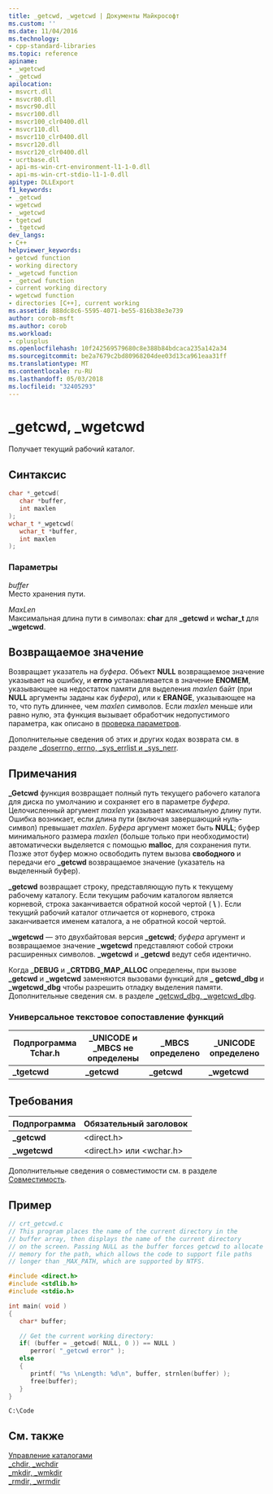 ```yaml
---
title: _getcwd, _wgetcwd | Документы Майкрософт
ms.custom: ''
ms.date: 11/04/2016
ms.technology:
- cpp-standard-libraries
ms.topic: reference
apiname:
- _wgetcwd
- _getcwd
apilocation:
- msvcrt.dll
- msvcr80.dll
- msvcr90.dll
- msvcr100.dll
- msvcr100_clr0400.dll
- msvcr110.dll
- msvcr110_clr0400.dll
- msvcr120.dll
- msvcr120_clr0400.dll
- ucrtbase.dll
- api-ms-win-crt-environment-l1-1-0.dll
- api-ms-win-crt-stdio-l1-1-0.dll
apitype: DLLExport
f1_keywords:
- _getcwd
- wgetcwd
- _wgetcwd
- tgetcwd
- _tgetcwd
dev_langs:
- C++
helpviewer_keywords:
- getcwd function
- working directory
- _wgetcwd function
- _getcwd function
- current working directory
- wgetcwd function
- directories [C++], current working
ms.assetid: 888dc8c6-5595-4071-be55-816b38e3e739
author: corob-msft
ms.author: corob
ms.workload:
- cplusplus
ms.openlocfilehash: 10f242569579680c8e388b84bdcaca235a142a34
ms.sourcegitcommit: be2a7679c2bd80968204dee03d13ca961eaa31ff
ms.translationtype: MT
ms.contentlocale: ru-RU
ms.lasthandoff: 05/03/2018
ms.locfileid: "32405293"
---
```

# <a name="getcwd-wgetcwd"></a>_getcwd, _wgetcwd

Получает текущий рабочий каталог.

## <a name="syntax"></a>Синтаксис

```C
char *_getcwd(
   char *buffer,
   int maxlen
);
wchar_t *_wgetcwd(
   wchar_t *buffer,
   int maxlen
);
```

### <a name="parameters"></a>Параметры

*buffer*<br/>
Место хранения пути.

*MaxLen*<br/>
Максимальная длина пути в символах: **char** для **_getcwd** и **wchar_t** для **_wgetcwd**.

## <a name="return-value"></a>Возвращаемое значение

Возвращает указатель на *буфера*. Объект **NULL** возвращаемое значение указывает на ошибку, и **errno** устанавливается в значение **ENOMEM**, указывающее на недостаток памяти для выделения *maxlen* байт (при **NULL** аргументы заданы как *буфера*), или к **ERANGE**, указывающее на то, что путь длиннее, чем *maxlen*  символов. Если *maxlen* меньше или равно нулю, эта функция вызывает обработчик недопустимого параметра, как описано в [проверка параметров](../../c-runtime-library/parameter-validation.md).

Дополнительные сведения об этих и других кодах возврата см. в разделе [_doserrno, errno, _sys_errlist и _sys_nerr](../../c-runtime-library/errno-doserrno-sys-errlist-and-sys-nerr.md).

## <a name="remarks"></a>Примечания

**_Getcwd** функция возвращает полный путь текущего рабочего каталога для диска по умолчанию и сохраняет его в параметре *буфера*. Целочисленный аргумент *maxlen* указывает максимальную длину пути. Ошибка возникает, если длина пути (включая завершающий нуль-символ) превышает *maxlen*. *Буфера* аргумент может быть **NULL**; буфер минимального размера *maxlen* (больше только при необходимости) автоматически выделяется с помощью **malloc**, для сохранения пути. Позже этот буфер можно освободить путем вызова **свободного** и передачи его **_getcwd** возвращаемое значение (указатель на выделенный буфер).

**_getcwd** возвращает строку, представляющую путь к текущему рабочему каталогу. Если текущим рабочим каталогом является корневой, строка заканчивается обратной косой чертой ( **\\** ). Если текущий рабочий каталог отличается от корневого, строка заканчивается именем каталога, а не обратной косой чертой.

**_wgetcwd** — это двухбайтовая версия **_getcwd**; *буфера* аргумент и возвращаемое значение **_wgetcwd** представляют собой строки расширенных символов. **_wgetcwd** и **_getcwd** ведут себя идентично.

Когда **_DEBUG** и **_CRTDBG_MAP_ALLOC** определены, при вызове **_getcwd** и **_wgetcwd** заменяются вызовами функций для **_ getcwd_dbg** и **_wgetcwd_dbg** чтобы разрешить отладку выделения памяти. Дополнительные сведения см. в разделе [_getcwd_dbg, _wgetcwd_dbg](getcwd-dbg-wgetcwd-dbg.md).

### <a name="generic-text-routine-mappings"></a>Универсальное текстовое сопоставление функций

|Подпрограмма Tchar.h|_UNICODE и _MBCS не определены|_MBCS определено|_UNICODE определено|
|---------------------|--------------------------------------|--------------------|-----------------------|
|**_tgetcwd**|**_getcwd**|**_getcwd**|**_wgetcwd**|

## <a name="requirements"></a>Требования

|Подпрограмма|Обязательный заголовок|
|-------------|---------------------|
|**_getcwd**|\<direct.h>|
|**_wgetcwd**|\<direct.h> или \<wchar.h>|

Дополнительные сведения о совместимости см. в разделе [Совместимость](../../c-runtime-library/compatibility.md).

## <a name="example"></a>Пример

```C
// crt_getcwd.c
// This program places the name of the current directory in the
// buffer array, then displays the name of the current directory
// on the screen. Passing NULL as the buffer forces getcwd to allocate
// memory for the path, which allows the code to support file paths
// longer than _MAX_PATH, which are supported by NTFS.

#include <direct.h>
#include <stdlib.h>
#include <stdio.h>

int main( void )
{
   char* buffer;

   // Get the current working directory:
   if( (buffer = _getcwd( NULL, 0 )) == NULL )
      perror( "_getcwd error" );
   else
   {
      printf( "%s \nLength: %d\n", buffer, strnlen(buffer) );
      free(buffer);
   }
}
```

```Output
C:\Code
```

## <a name="see-also"></a>См. также

[Управление каталогами](../../c-runtime-library/directory-control.md)<br/>
[_chdir, _wchdir](chdir-wchdir.md)<br/>
[_mkdir, _wmkdir](mkdir-wmkdir.md)<br/>
[_rmdir, _wrmdir](rmdir-wrmdir.md)<br/>

